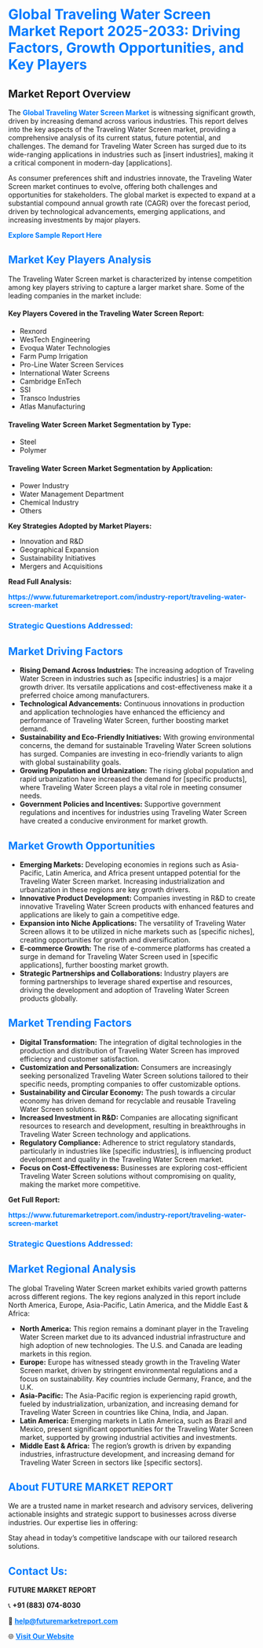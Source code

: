 <h1 style="color: #007BFF;">Global Traveling Water Screen Market Report 2025-2033: Driving Factors, Growth Opportunities, and Key Players</h1>

<section id="overview">
<h2>Market Report Overview</h2>
<p>The <a href="https://www.futuremarketreport.com/industry-report/traveling-water-screen-market" style="color: #007BFF; text-decoration: none;"><strong>Global Traveling Water Screen Market</strong></a> is witnessing significant growth, driven by increasing demand across various industries. This report delves into the key aspects of the Traveling Water Screen market, providing a comprehensive analysis of its current status, future potential, and challenges. The demand for Traveling Water Screen has surged due to its wide-ranging applications in industries such as [insert industries], making it a critical component in modern-day [applications].</p>
<p>As consumer preferences shift and industries innovate, the Traveling Water Screen market continues to evolve, offering both challenges and opportunities for stakeholders. The global market is expected to expand at a substantial compound annual growth rate (CAGR) over the forecast period, driven by technological advancements, emerging applications, and increasing investments by major players.</p>
</section>

<section id="overview">
<p><a href="https://www.futuremarketreport.com/request-sample/reportId=92513" style="color: #007BFF; text-decoration: none;"><strong>Explore Sample Report Here</strong></a></p>
</section>

<section id="key-players">
<h2 style="color: #007BFF;">Market Key Players Analysis</h2>
<p>The Traveling Water Screen market is characterized by intense competition among key players striving to capture a larger market share. Some of the leading companies in the market include:</p>
<h4>Key Players Covered in the Traveling Water Screen Report:</h4>
<ul><li>Rexnord</li><li>WesTech Engineering</li><li>Evoqua Water Technologies</li><li>Farm Pump Irrigation</li><li>Pro-Line Water Screen Services</li><li>International Water Screens</li><li>Cambridge EnTech</li><li>SSI</li><li>Transco Industries</li><li>Atlas Manufacturing</li></ul>
<h4>Traveling Water Screen Market Segmentation by Type:</h4>
<ul><li>Steel</li><li>Polymer</li></ul>

<h4>Traveling Water Screen Market Segmentation by Application:</h4>
<ul><li>Power Industry</li><li>Water Management Department</li><li>Chemical Industry</li><li>Others</li></ul>
<p><strong>Key Strategies Adopted by Market Players:</strong></p>
<ul>
<li>Innovation and R&D</li>
<li>Geographical Expansion</li>
<li>Sustainability Initiatives</li>
<li>Mergers and Acquisitions</li>
</ul>
</section>

<section>
<p><strong>Read Full Analysis: </strong></p><a href="https://www.futuremarketreport.com/industry-report/traveling-water-screen-market" style="color: #007BFF; text-decoration: none;"><strong>https://www.futuremarketreport.com/industry-report/traveling-water-screen-market</strong></a>
<h3 style="color: #007BFF;">Strategic Questions Addressed:</h3>
</section>

<section id="driving-factors">
<h2 style="color: #007BFF;">Market Driving Factors</h2>
<ul>
<li><strong>Rising Demand Across Industries:</strong> The increasing adoption of Traveling Water Screen in industries such as [specific industries] is a major growth driver. Its versatile applications and cost-effectiveness make it a preferred choice among manufacturers.</li>
<li><strong>Technological Advancements:</strong> Continuous innovations in production and application technologies have enhanced the efficiency and performance of Traveling Water Screen, further boosting market demand.</li>
<li><strong>Sustainability and Eco-Friendly Initiatives:</strong> With growing environmental concerns, the demand for sustainable Traveling Water Screen solutions has surged. Companies are investing in eco-friendly variants to align with global sustainability goals.</li>
<li><strong>Growing Population and Urbanization:</strong> The rising global population and rapid urbanization have increased the demand for [specific products], where Traveling Water Screen plays a vital role in meeting consumer needs.</li>
<li><strong>Government Policies and Incentives:</strong> Supportive government regulations and incentives for industries using Traveling Water Screen have created a conducive environment for market growth.</li>
</ul>
</section>

<section id="growth-opportunities">
<h2 style="color: #007BFF;">Market Growth Opportunities</h2>
<ul>
<li><strong>Emerging Markets:</strong> Developing economies in regions such as Asia-Pacific, Latin America, and Africa present untapped potential for the Traveling Water Screen market. Increasing industrialization and urbanization in these regions are key growth drivers.</li>
<li><strong>Innovative Product Development:</strong> Companies investing in R&D to create innovative Traveling Water Screen products with enhanced features and applications are likely to gain a competitive edge.</li>
<li><strong>Expansion into Niche Applications:</strong> The versatility of Traveling Water Screen allows it to be utilized in niche markets such as [specific niches], creating opportunities for growth and diversification.</li>
<li><strong>E-commerce Growth:</strong> The rise of e-commerce platforms has created a surge in demand for Traveling Water Screen used in [specific applications], further boosting market growth.</li>
<li><strong>Strategic Partnerships and Collaborations:</strong> Industry players are forming partnerships to leverage shared expertise and resources, driving the development and adoption of Traveling Water Screen products globally.</li>
</ul>
</section>

<section id="trending-factors">
<h2 style="color: #007BFF;">Market Trending Factors</h2>
<ul>
<li><strong>Digital Transformation:</strong> The integration of digital technologies in the production and distribution of Traveling Water Screen has improved efficiency and customer satisfaction.</li>
<li><strong>Customization and Personalization:</strong> Consumers are increasingly seeking personalized Traveling Water Screen solutions tailored to their specific needs, prompting companies to offer customizable options.</li>
<li><strong>Sustainability and Circular Economy:</strong> The push towards a circular economy has driven demand for recyclable and reusable Traveling Water Screen solutions.</li>
<li><strong>Increased Investment in R&D:</strong> Companies are allocating significant resources to research and development, resulting in breakthroughs in Traveling Water Screen technology and applications.</li>
<li><strong>Regulatory Compliance:</strong> Adherence to strict regulatory standards, particularly in industries like [specific industries], is influencing product development and quality in the Traveling Water Screen market.</li>
<li><strong>Focus on Cost-Effectiveness:</strong> Businesses are exploring cost-efficient Traveling Water Screen solutions without compromising on quality, making the market more competitive.</li>
</ul>
</section>

<section>
<p><strong>Get Full Report: </strong></p><a href="https://www.futuremarketreport.com/industry-report/traveling-water-screen-market" style="color: #007BFF; text-decoration: none;"><strong>https://www.futuremarketreport.com/industry-report/traveling-water-screen-market</strong></a>
<h3 style="color: #007BFF;">Strategic Questions Addressed:</h3>
</section>


<section id="regional-analysis">
<h2 style="color: #007BFF;">Market Regional Analysis</h2>
<p>The global Traveling Water Screen market exhibits varied growth patterns across different regions. The key regions analyzed in this report include North America, Europe, Asia-Pacific, Latin America, and the Middle East & Africa:</p>
<ul>
<li><strong>North America:</strong> This region remains a dominant player in the Traveling Water Screen market due to its advanced industrial infrastructure and high adoption of new technologies. The U.S. and Canada are leading markets in this region.</li>
<li><strong>Europe:</strong> Europe has witnessed steady growth in the Traveling Water Screen market, driven by stringent environmental regulations and a focus on sustainability. Key countries include Germany, France, and the U.K.</li>
<li><strong>Asia-Pacific:</strong> The Asia-Pacific region is experiencing rapid growth, fueled by industrialization, urbanization, and increasing demand for Traveling Water Screen in countries like China, India, and Japan.</li>
<li><strong>Latin America:</strong> Emerging markets in Latin America, such as Brazil and Mexico, present significant opportunities for the Traveling Water Screen market, supported by growing industrial activities and investments.</li>
<li><strong>Middle East & Africa:</strong> The region’s growth is driven by expanding industries, infrastructure development, and increasing demand for Traveling Water Screen in sectors like [specific sectors].</li>
</ul>
</section>

<footer>
<h2 style="color: #007BFF;">About FUTURE MARKET REPORT</h2>
<p>We are a trusted name in market research and advisory services, delivering actionable insights and strategic support to businesses across diverse industries. Our expertise lies in offering:</p>

<p>Stay ahead in today’s competitive landscape with our tailored research solutions.</p>

<h2 style="color: #007BFF;">Contact Us:</h2>
<p><strong>FUTURE MARKET REPORT</strong></p>
<p>📞 <strong>+91 (883) 074-8030</strong></p>
<p>📧 <strong><a href="mailto:help@futuremarketreport.com" style="color: #007BFF;">help@futuremarketreport.com</a></strong></p>
<p>🌐 <strong><a href="https://www.futuremarketreport.com/" style="color: #007BFF;">Visit Our Website</a></strong></p>
</footer>